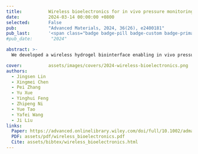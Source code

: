 ```yaml
---
title:          Wireless bioelectronics for in vivo pressure monitoring with mechanically-compliant hydrogel biointerfaces
date:           2024-03-14 00:00:00 +0800
selected:       False
pub:            "Advanced Materials, 2024, 36(26), e2400181"
pub_last:       '<span class="badge badge-pill badge-custom badge-primary">Journal</span>'
#pub_date:       "2024"

abstract: >-
  We developed a wireless hydrogel biointerface enabling in vivo pressure monitoring via inductively powered sensors, demonstrating stable adhesion and accurate intracranial pressure measurements in rats.

cover:          assets/images/covers/2024-wireless-bioelectronics.png
authors:
  - Jingsen Lin
  - Xingmei Chen
  - Pei Zhang
  - Yu Xue
  - Yinghui Feng
  - Zhipeng Ni
  - Yue Tao
  - Yafei Wang
  - Ji Liu
links:
  Paper: https://advanced.onlinelibrary.wiley.com/doi/full/10.1002/adma.202400181
  PDF: assets/pdf/wireless_bioelectronics.pdf
  Cite: assets/bibtex/wireless_bioelectronics.html
---
```


